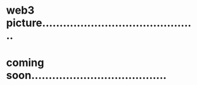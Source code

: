 # web3 picture.............................................
# coming soon.......................................

